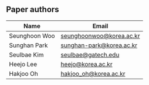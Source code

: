 ## Paper authors
| Name | Email 
| ------------- |-------------|
| Seunghoon Woo | seunghoonwoo@korea.ac.kr   
| Sunghan Park | sunghan-park@korea.ac.kr 
| Seulbae Kim | seulbae@gatech.edu
| Heejo Lee | heejo@korea.ac.kr
| Hakjoo Oh | hakjoo_oh@korea.ac.kr 